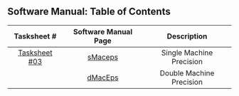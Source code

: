 ## Software Manual: Table of Contents

|                    Tasksheet #                    |                    Software Manual Page                   |                     Description                     |
| :-----------------------------------------------: | :-------------------------------------------------------: | :-------------------------------------------------: |
| [Tasksheet #03](../Tasksheet_03/Tasksheet_03.md)  | [sMaceps](./T03/sMacEps.md)                               | Single Machine Precision                            |
|                                                   | [dMacEps](./T03/dMacEps.md)                               | Double Machine Precision                            |
